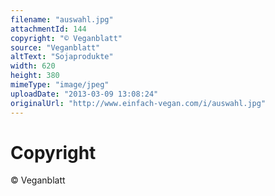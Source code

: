 ```yaml
---
filename: "auswahl.jpg"
attachmentId: 144
copyright: "© Veganblatt"
source: "Veganblatt"
altText: "Sojaprodukte"
width: 620
height: 380
mimeType: "image/jpeg"
uploadDate: "2013-03-09 13:08:24"
originalUrl: "http://www.einfach-vegan.com/i/auswahl.jpg"
---
```


# Copyright

© Veganblatt
